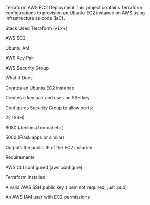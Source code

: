 Terraform AWS EC2 Deployment
This project contains Terraform configurations to provision an Ubuntu EC2 instance on AWS using infrastructure as code (IaC).

Stack Used
Terraform (v1.x+)

AWS EC2

Ubuntu AMI

AWS Key Pair

AWS Security Group




 What It Does

 
Creates an Ubuntu EC2 instance

Creates a key pair and uses an SSH key

Configures Security Group to allow ports:

22 (SSH)

8080 (Jenkins/Tomcat etc.)

5000 (Flask apps or similar)

Outputs the public IP of the EC2 instance



Requirements

AWS CLI configured (aws configure)

Terraform installed

A valid AWS SSH public key (.pem not required, just .pub)

An AWS IAM user with EC2 permissions


